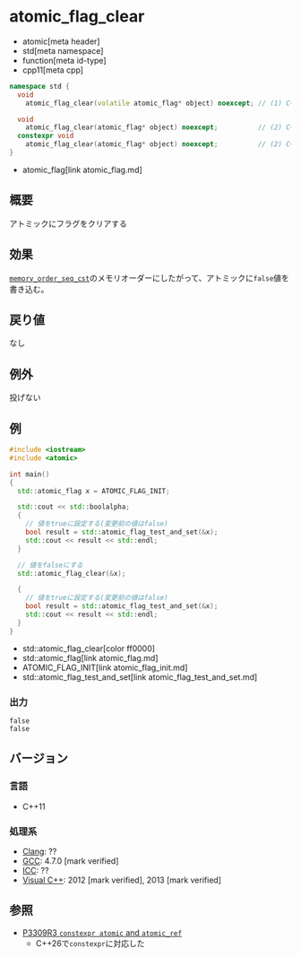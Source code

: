 # atomic_flag_clear
* atomic[meta header]
* std[meta namespace]
* function[meta id-type]
* cpp11[meta cpp]

```cpp
namespace std {
  void
    atomic_flag_clear(volatile atomic_flag* object) noexcept; // (1) C++11

  void
    atomic_flag_clear(atomic_flag* object) noexcept;          // (2) C++11
  constexpr void
    atomic_flag_clear(atomic_flag* object) noexcept;          // (2) C++26
}
```
* atomic_flag[link atomic_flag.md]

## 概要
アトミックにフラグをクリアする


## 効果
[`memory_order_seq_cst`](memory_order.md)のメモリオーダーにしたがって、アトミックに`false`値を書き込む。


## 戻り値
なし


## 例外
投げない


## 例
```cpp example
#include <iostream>
#include <atomic>

int main()
{
  std::atomic_flag x = ATOMIC_FLAG_INIT;

  std::cout << std::boolalpha;
  {
    // 値をtrueに設定する(変更前の値はfalse)
    bool result = std::atomic_flag_test_and_set(&x);
    std::cout << result << std::endl;
  }

  // 値をfalseにする
  std::atomic_flag_clear(&x);

  {
    // 値をtrueに設定する(変更前の値はfalse)
    bool result = std::atomic_flag_test_and_set(&x);
    std::cout << result << std::endl;
  }
}
```
* std::atomic_flag_clear[color ff0000]
* std::atomic_flag[link atomic_flag.md]
* ATOMIC_FLAG_INIT[link atomic_flag_init.md]
* std::atomic_flag_test_and_set[link atomic_flag_test_and_set.md]


### 出力
```
false
false
```


## バージョン
### 言語
- C++11

### 処理系
- [Clang](/implementation.md#clang): ??
- [GCC](/implementation.md#gcc): 4.7.0 [mark verified]
- [ICC](/implementation.md#icc): ??
- [Visual C++](/implementation.md#visual_cpp): 2012 [mark verified], 2013 [mark verified]


## 参照
- [P3309R3 `constexpr atomic` and `atomic_ref`](https://open-std.org/jtc1/sc22/wg21/docs/papers/2024/p3309r3.html)
    - C++26で`constexpr`に対応した
